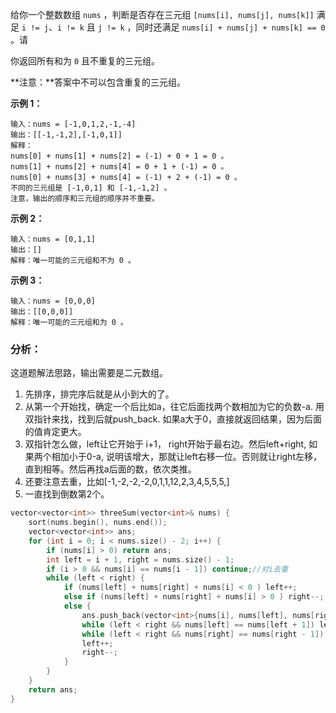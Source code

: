 给你一个整数数组 `nums` ，判断是否存在三元组 `[nums[i], nums[j], nums[k]]` 满足 `i != j`、`i != k` 且 `j != k` ，同时还满足 `nums[i] + nums[j] + nums[k] == 0` 。请

你返回所有和为 `0` 且不重复的三元组。

**注意：**答案中不可以包含重复的三元组。

 

 

**示例 1：**

```
输入：nums = [-1,0,1,2,-1,-4]
输出：[[-1,-1,2],[-1,0,1]]
解释：
nums[0] + nums[1] + nums[2] = (-1) + 0 + 1 = 0 。
nums[1] + nums[2] + nums[4] = 0 + 1 + (-1) = 0 。
nums[0] + nums[3] + nums[4] = (-1) + 2 + (-1) = 0 。
不同的三元组是 [-1,0,1] 和 [-1,-1,2] 。
注意，输出的顺序和三元组的顺序并不重要。
```

**示例 2：**

```
输入：nums = [0,1,1]
输出：[]
解释：唯一可能的三元组和不为 0 。
```

**示例 3：**

```
输入：nums = [0,0,0]
输出：[[0,0,0]]
解释：唯一可能的三元组和为 0 。
```

 

### 分析：

这道题解法思路，输出需要是二元数组。

1. 先排序，排完序后就是从小到大的了。
2. 从第一个开始找，确定一个后比如a，往它后面找两个数相加为它的负数-a. 用双指针来找，找到后就push_back. 如果a大于0，直接就返回结果，因为后面的值肯定更大。
3. 双指针怎么做，left让它开始于 i+1， right开始于最右边。然后left+right, 如果两个相加小于0-a, 说明该增大，那就让left右移一位。否则就让right左移，直到相等。然后再找a后面的数，依次类推。
4. 还要注意去重，比如[-1,-2,-2,-2,0,1,1,12,2,3,4,5,5,5,]
5. 一直找到倒数第2个。



```cpp
vector<vector<int>> threeSum(vector<int>& nums) {
    sort(nums.begin(), nums.end());
    vector<vector<int>> ans;
    for (int i = 0; i < nums.size() - 2; i++) {
        if (nums[i] > 0) return ans;
        int left = i + 1, right = nums.size() - 1;
        if (i > 0 && nums[i] == nums[i - 1]) continue;//对i去重
        while (left < right) {
            if (nums[left] + nums[right] + nums[i] < 0 ) left++;
            else if (nums[left] + nums[right] + nums[i] > 0 ) right--;
            else {
                ans.push_back(vector<int>{nums[i], nums[left], nums[right]}); // or emplace_back
                while (left < right && nums[left] == nums[left + 1]) left++;//对left去重
                while (left < right && nums[right] == nums[right - 1]) right--;//对right去重
                left++;
                right--;
            }
        }        
    }
    return ans;
}
```

